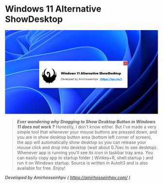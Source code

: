 # **Windows 11 Alternative ShowDesktop**
![screenshot.png](screenshot.png)

>***Ever wondering why Dragging to Show Desktop Button in Windows 11 does not work ?***
Honestly, I don't know either. But I've made a very simple tool that whenever your mouse buttons are pressed down, and you are in show desktop button area (bottom left corner of screen), the app will automatically show desktop so you can release your mouse click and drop into desktop (wait about 0.7sec to see desktop). Whenever app is running you'll see its icon in taskbar tray area. You can easily copy app to startup folder ( Winkey+R, shell:startup ) and run it on Windows startup. Source is written in AutoIt3 and is also available for free. Enjoy!

*Developed by Amirhosseinhpv ( https://amirhosseinhpv.com/ )*
